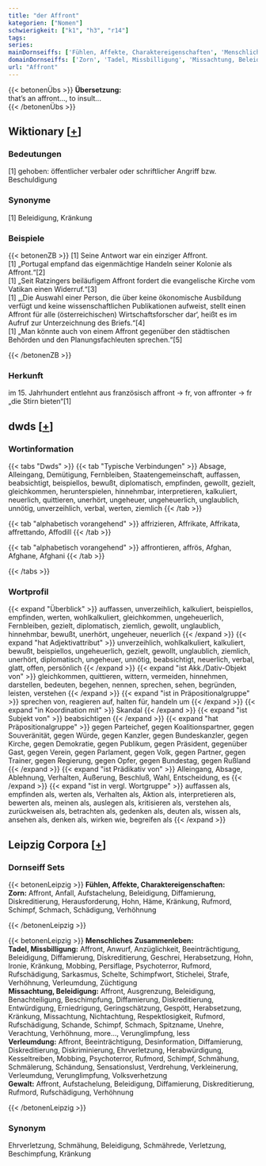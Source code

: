 ```yaml
---
title: "der Affront"
kategorien: ["Nomen"]
schwierigkeit: ["k1", "h3", "r14"]
tags:
series:
mainDornseiffs: ['Fühlen, Affekte, Charaktereigenschaften', 'Menschliches Zusammenleben']
domainDornseiffs: ['Zorn', 'Tadel, Missbilligung', 'Missachtung, Beleidigung', 'Verleumdung', 'Gewalt']
url: "Affront"
---
```


{{< betonenÜbs >}}
**Übersetzung:**  
that’s an affront..., to insult...  
{{< /betonenÜbs >}}

## Wiktionary [[+](https://de.wiktionary.org/wiki/Affront)]

### Bedeutungen
[1] gehoben: öffentlicher verbaler oder schriftlicher Angriff bzw. Beschuldigung  

### Synonyme
[1] Beleidigung, Kränkung  

### Beispiele
{{< betonenZB >}}
[1] Seine Antwort war ein einziger Affront.  
[1] „Portugal empfand das eigenmächtige Handeln seiner Kolonie als Affront.“[2]  
[1] „Seit Ratzingers beiläufigem Affront fordert die evangelische Kirche vom Vatikan einen Widerruf.“[3]  
[1] „‚Die Auswahl einer Person, die über keine ökonomische Ausbildung verfügt und keine wissenschaftlichen Publikationen aufweist, stellt einen Affront für alle (österreichischen) Wirtschaftsforscher dar‘, heißt es im Aufruf zur Unterzeichnung des Briefs.“[4]  
[1] „Man könnte auch von einem Affront gegenüber den städtischen Behörden und den Planungsfachleuten sprechen.“[5]  

{{< /betonenZB >}}
### Herkunft
im 15. Jahrhundert entlehnt aus französisch affront → fr, von affronter → fr „die Stirn bieten“[1]  



## dwds [[+](https://www.dwds.de/wb/Affront)]

### Wortinformation
{{< tabs "Dwds" >}}
{{< tab "Typische Verbindungen" >}}
Absage, Alleingang, Demütigung, Fernbleiben, Staatengemeinschaft, auffassen, beabsichtigt, beispiellos, bewußt, diplomatisch, empfinden, gewollt, gezielt, gleichkommen, herunterspielen, hinnehmbar, interpretieren, kalkuliert, neuerlich, quittieren, unerhört, ungeheuer, ungeheuerlich, unglaublich, unnötig, unverzeihlich, verbal, werten, ziemlich
{{< /tab >}}

{{< tab "alphabetisch vorangehend" >}}
affrizieren, Affrikate, Affrikata, affrettando, Affodill
{{< /tab >}}

{{< tab "alphabetisch vorangehend" >}}
affrontieren, affrös, Afghan, Afghane, Afghani
{{< /tab >}}

{{< /tabs >}}

### Wortprofil
{{< expand "Überblick" >}} auffassen, unverzeihlich, kalkuliert, beispiellos, empfinden, werten, wohlkalkuliert, gleichkommen, ungeheuerlich, Fernbleiben, gezielt, diplomatisch, ziemlich, gewollt, unglaublich, hinnehmbar, bewußt, unerhört, ungeheuer, neuerlich {{< /expand >}}
{{< expand "hat Adjektivattribut" >}} unverzeihlich, wohlkalkuliert, kalkuliert, bewußt, beispiellos, ungeheuerlich, gezielt, gewollt, unglaublich, ziemlich, unerhört, diplomatisch, ungeheuer, unnötig, beabsichtigt, neuerlich, verbal, glatt, offen, persönlich {{< /expand >}}
{{< expand "ist Akk./Dativ-Objekt von" >}} gleichkommen, quittieren, wittern, vermeiden, hinnehmen, darstellen, bedeuten, begehen, nennen, sprechen, sehen, begründen, leisten, verstehen {{< /expand >}}
{{< expand "ist in Präpositionalgruppe" >}} sprechen von, reagieren auf, halten für, handeln um {{< /expand >}}
{{< expand "in Koordination mit" >}} Skandal {{< /expand >}}
{{< expand "ist Subjekt von" >}} beabsichtigen {{< /expand >}}
{{< expand "hat Präpositionalgruppe" >}} gegen Parteichef, gegen Koalitionspartner, gegen Souveränität, gegen Würde, gegen Kanzler, gegen Bundeskanzler, gegen Kirche, gegen Demokratie, gegen Publikum, gegen Präsident, gegenüber Gast, gegen Verein, gegen Parlament, gegen Volk, gegen Partner, gegen Trainer, gegen Regierung, gegen Opfer, gegen Bundestag, gegen Rußland {{< /expand >}}
{{< expand "ist Prädikativ von" >}} Alleingang, Absage, Ablehnung, Verhalten, Äußerung, Beschluß, Wahl, Entscheidung, es {{< /expand >}}
{{< expand "ist in vergl. Wortgruppe" >}} auffassen als, empfinden als, werten als, Verhalten als, Aktion als, interpretieren als, bewerten als, meinen als, auslegen als, kritisieren als, verstehen als, zurückweisen als, betrachten als, gedenken als, deuten als, wissen als, ansehen als, denken als, wirken wie, begreifen als {{< /expand >}}

## Leipzig Corpora [[+](https://corpora.uni-leipzig.de/en/res?word=Affront&corpusId=deu_newscrawl-public_2018)]

### Dornseiff Sets
{{< betonenLeipzig >}}
**Fühlen, Affekte, Charaktereigenschaften:**  
**Zorn:** Affront, Anfall, Aufstachelung, Beleidigung, Diffamierung, Diskreditierung, Herausforderung, Hohn, Häme, Kränkung, Rufmord, Schimpf, Schmach, Schädigung, Verhöhnung  

{{< /betonenLeipzig >}}


{{< betonenLeipzig >}}
**Menschliches Zusammenleben:**  
**Tadel, Missbilligung:** Affront, Anwurf, Anzüglichkeit, Beeinträchtigung, Beleidigung, Diffamierung, Diskreditierung, Geschrei, Herabsetzung, Hohn, Ironie, Kränkung, Mobbing, Persiflage, Psychoterror, Rufmord, Rufschädigung, Sarkasmus, Schelte, Schimpfwort, Stichelei, Strafe, Verhöhnung, Verleumdung, Züchtigung  
**Missachtung, Beleidigung:** Affront, Ausgrenzung, Beleidigung, Benachteiligung, Beschimpfung, Diffamierung, Diskreditierung, Entwürdigung, Erniedrigung, Geringschätzung, Gespött, Herabsetzung, Kränkung, Missachtung, Nichtachtung, Respektlosigkeit, Rufmord, Rufschädigung, Schande, Schimpf, Schmach, Spitzname, Unehre, Verachtung, Verhöhnung, more..., Verunglimpfung, less  
**Verleumdung:** Affront, Beeinträchtigung, Desinformation, Diffamierung, Diskreditierung, Diskriminierung, Ehrverletzung, Herabwürdigung, Kesseltreiben, Mobbing, Psychoterror, Rufmord, Schimpf, Schmähung, Schmälerung, Schändung, Sensationslust, Verdrehung, Verkleinerung, Verleumdung, Verunglimpfung, Volksverhetzung  
**Gewalt:** Affront, Aufstachelung, Beleidigung, Diffamierung, Diskreditierung, Rufmord, Rufschädigung, Verhöhnung  

{{< /betonenLeipzig >}}

### Synonym
Ehrverletzung, Schmähung, Beleidigung, Schmährede, Verletzung, Beschimpfung, Kränkung

